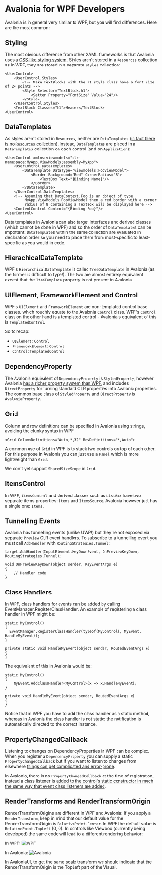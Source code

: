 # Avalonia for WPF Developers

Avalonia is in general very similar to WPF, but you will find differences. Here
are the most common:

## Styling

The most obvious difference from other XAML frameworks is that Avalonia uses a
[CSS-like styling system](../spec/styles.md). Styles aren't stored in a
`Resources` collection as in WPF, they are stored in a separate `Styles`
collection:

    <UserControl>
        <UserControl.Styles>
            <!-- Make TextBlocks with the h1 style class have a font size of 24 points -->
            <Style Selector="TextBlock.h1">
                <Setter Property="FontSize" Value="24"/>
            </Style>
        </UserControl.Styles>
        <TextBlock Classes="h1">Header</TextBlock>
    <UserControl>    

## DataTemplates

As styles aren't stored  in `Resources`, neither are `DataTemplates` ([in fact
there is no `Resources` collection](#resources)). Instead, `DataTemplates` are
placed in a `DataTemplates` collection on each control (and on `Application`):

    <UserControl xmlns:viewmodels="clr-namespace:MyApp.ViewModels;assembly=MyApp">
        <UserControl.DataTemplates>
            <DataTemplate DataType="viewmodels:FooViewModel">
                <Border Background="Red" CornerRadius="8">
                    <TextBox Text="{Binding Name}"/>
                </Border>
            </DataTemplate>
        </UserControl.DataTemplates>
        <!-- Assuming that DataContext.Foo is an object of type
             MyApp.ViewModels.FooViewModel then a red border with a corner
             radius of 8 containing a TextBox will be displayed here -->
        <ContentControl Content="{Binding Foo}"/>
    <UserControl>    

Data templates in Avalonia can also target interfaces and derived classes (which
cannot be done in WPF) and so the order of `DataTemplate`s can be important:
`DataTemplate`s  within the same collection are evaluated in declaration order
so you need to place them from most-specific to least-specific as you would in
code.

## HierachicalDataTemplate

WPF's `HierarchicalDataTemplate` is called `TreeDataTemplate` in Avalonia (as the
former is difficult to type!). The two are almost entirely equivalent except
that the `ItemTemplate` property is not present in Avalonia.

## UIElement, FrameworkElement and Control

WPF's `UIElement` and `FrameworkElement` are non-templated control base classes,
which roughly equate to the Avalonia `Control` class. WPF's `Control` class on
the other hand is a templated control - Avalonia's equivalent of this is
`TemplatedControl`.

So to recap:

- `UIElement`: `Control`
- `FrameworkElement`: `Control`
- `Control`: `TemplatedControl`

## DependencyProperty

The Avalonia equivalent of `DependencyProperty` is `StyledProperty`, however
Avalonia [has a richer property system than WPF](../spec/defining-properties.md),
and includes `DirectProperty` for turning standard CLR properties into Avalonia
properties. The common base class of `StyledProperty` and `DirectProperty`
is `AvaloniaProperty`.

## Grid

Column and row definitions can be specified in Avalonia using strings, avoiding
the clunky syntax in WPF:

    <Grid ColumnDefinitions="Auto,*,32" RowDefinitions="*,Auto">

A common use of `Grid` in WPF is to stack two controls on top of each other.
For this purpose in Avalonia you can just use a `Panel` which is more lightweight
than `Grid`.

We don't yet support `SharedSizeScope` in `Grid`.

## ItemsControl

In WPF, `ItemsControl` and derived classes such as `ListBox` have two separate
items properties: `Items` and `ItemsSource`. Avalonia however just has a single
one: `Items`.

## Tunnelling Events

Avalonia has tunnelling events (unlike UWP!) but they're not exposed via
separate `Preview` CLR event handlers. To subscribe to a tunnelling event you
must call `AddHandler` with `RoutingStrategies.Tunnel`:

```
target.AddHandler(InputElement.KeyDownEvent, OnPreviewKeyDown, RoutingStrategies.Tunnel);

void OnPreviewKeyDown(object sender, KeyEventArgs e)
{
    // Handler code
}
```

## Class Handlers

In WPF, class handlers for events can be added by calling
[EventManager.RegisterClassHandler](https://msdn.microsoft.com/en-us/library/ms597875.aspx).
An example of registering a class handler in WPF might be:

    static MyControl()
    {
      EventManager.RegisterClassHandler(typeof(MyControl), MyEvent, HandleMyEvent));
    }

    private static void HandleMyEvent(object sender, RoutedEventArgs e)
    {
    }

The equivalent of this in Avalonia would be:

    static MyControl()
    {
        MyEvent.AddClassHandler<MyControl>(x => x.HandleMyEvent);
    }

    private void HandleMyEvent(object sender, RoutedEventArgs e)
    {
    }

Notice that in WPF you have to add the class handler as a static method, whereas
in Avalonia the class handler is not static: the notification is automatically
directed to the correct instance.

## PropertyChangedCallback

Listening to changes on DependencyProperties in WPF can be complex. When you
register a `DependencyProperty` you can supply a static `PropertyChangedCallback`
but if you want to listen to changes from elsewhere [things can get complicated
and error-prone](http://stackoverflow.com/questions/23682232).

In Avalonia, there is no `PropertyChangedCallback` at the time of registration,
instead a class listener is [added to the control's static constructor in much
the same way that event class listeners are added](../spec/working-with-properties.md#subscribing-to-a-property-on-any-object).

## RenderTransforms and RenderTransformOrigin

RenderTransformOrigins are different in WPF and Avalonia: If you apply a `RenderTransform`, keep in mind that our default value for the RenderTransformOrigin is `RelativePoint.Center`. In WPF the default value is `RelativePoint.TopLeft` (0, 0). In controls like Viewbox (currently being developed) the same code will lead to a different rendering behavior:

In WPF:
![WPF](https://files.gitter.im/AvaloniaUI/Avalonia/cDrM/image.png)

In Avalonia:
![Avalonia](https://files.gitter.im/AvaloniaUI/Avalonia/KGk7/image.png)

In AvaloniaUI, to get the same scale transform we should indicate that the RenderTransformOrigin is the TopLeft part of the Visual. 
